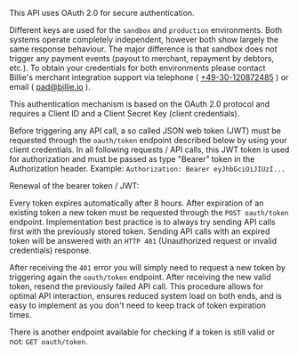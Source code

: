This API uses OAuth 2.0 for secure authentication. 

Different keys are used for the `sandbox` and `production` environments. Both systems operate completely independent, however both show largely 
the same response behaviour. The major difference is that sandbox does not trigger any payment events (payout to merchant, repayment 
by debtors, etc.). To obtain your credentials for both environments please contact Billie's merchant integration support 
via telephone ( [+49-30-120872485](tel:+4930120872485) ) or email ( pad@billie.io ).

This authentication mechanism is based on the OAuth 2.0 protocol and requires a Client ID and a Client Secret Key (client credentials).

Before triggering any API call, a so called JSON web token (JWT) must be requested through the `oauth/token` endpoint described below
by using your client credentials.
In all following requests / API calls, this JWT token is used for authorization and must be passed as type "Bearer" token 
in the Authorization header. Example: `Authorization: Bearer eyJhbGciOiJIUzI...`

Renewal of the bearer token / JWT:

Every token expires automatically after 8 hours. After expiration of an existing token a new token must be requested through the 
`POST oauth/token` endpoint. Implementation best practice is to always try sending API calls first with the previously stored token. 
Sending API calls with an expired token will be answered with an `HTTP 401` (Unauthorized request or invalid credentials) response.

After receiving the `401` error you will simply need to request a new token by triggering again the `oauth/token` endpoint. 
After receiving the new valid token, resend the previously failed API call. This procedure allows for optimal API interaction, 
ensures reduced system load on both ends, and is easy to implement as you don't need to keep track of token expiration times.

There is another endpoint available for checking if a token is still valid or not: `GET oauth/token`.
